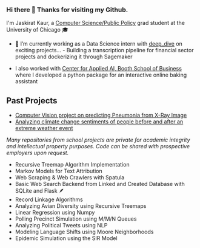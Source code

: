### Hi there 👋 Thanks for visiting my Github.

<!--
**jaskcodes/jaskcodes** is a ✨ _special_ ✨ repository because its `README.md` (this file) appears on your GitHub profile.


-->
I'm Jaskirat Kaur, a [Computer Science/Public Policy](https://capp.uchicago.edu/) grad student at the University of Chicago 🎓

- 🔭 I’m currently working as a Data Science intern with [deep_dive]([(https://dive.ai/)]) on exciting projects...
       - Building a transcription pipeline for financial sector projects and dockerizing it through Sagemaker
     
- I also worked with [Center for Applied AI, Booth School of Business]([(https://www.chicagobooth.edu/research/center-for-applied-artificial-intelligence)]) where I developed a python package for an interactive online baking assistant
  
## Past Projects
- [Computer Vision project on predicting Pneumonia from X-Ray Image]([(https://github.com/ethanarsht/detective-dogs/tree/main)])
- [Analyzing climate change sentiments of people before and after an extreme weather event](https://github.com/uchicago-capp122-spring23/30122-project-hot-or-not)
 
_Many repositories from school projects are private for academic integrity and intellectual property purposes. Code can be shared with prospective employers upon request._

- Recursive Treemap Algorithm Implementation
- Markov Models for Text Attribution
- Web Scraping & Web Crawlers with Spatula
- Basic Web Search Backend from Linked and Created Database with SQLite and Flask 🪶
- Record Linkage Algorithms
- Analyzing Avian Diversity using Recursive Treemaps
- Linear Regression using Numpy
- Polling Precinct Simulation using M/M/N Queues
- Analyzing Political Tweets using NLP
- Modeling Language Shifts using Moore Neighborhoods
- Epidemic Simulation using the SIR Model
